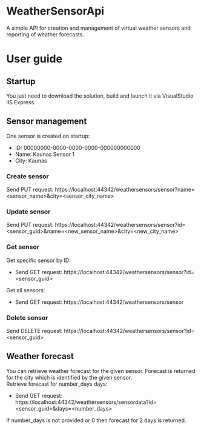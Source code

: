 # WeatherSensorApi
A simple API for creation and management of virtual weather sensors and reporting of weather forecasts.

# User guide
## Startup
You just need to download the solution, build and launch it via VisualStudio IIS Express.

## Sensor management
One sensor is created on startup: <br/>
  * ID: 00000000-0000-0000-0000-000000000000
  * Name: Kaunas Sensor 1
  * City: Kaunas
  
### Create sensor
Send PUT request: <nowiki>https://localhost:44342/weathersensors/sensor?name=<sensor_name>&city=<sensor_city_name></nowiki>

### Update sensor
Send PUT request: <nowiki>https://localhost:44342/weathersensors/sensor?id=<sensor_guid>&name=<new_sensor_name>&city=<new_city_name></nowiki>

### Get sensor
Get specific sensor by ID:
* Send GET request: <nowiki>https://localhost:44342/weathersensors/sensor?id=<sensor_guid></nowiki>

Get all sensors:
* Send GET request: <nowiki>https://localhost:44342/weathersensors/sensor</nowiki>

### Delete sensor
Send DELETE request: <nowiki>https://localhost:44342/weathersensors/sensor?id=<sensor_guid></nowiki>

## Weather forecast
You can retrieve weather forecast for the given sensor. Forecast is returned for the city which is identified by the given sensor. <br/>
Retrieve forecast for number_days days: 
* Send GET request: <nowiki>https://localhost:44342/weathersensors/sensordata?id=<sensor_guid>&days=<number_days></nowiki>

If number_days is not provided or 0 then forecast for 2 days is returned.
